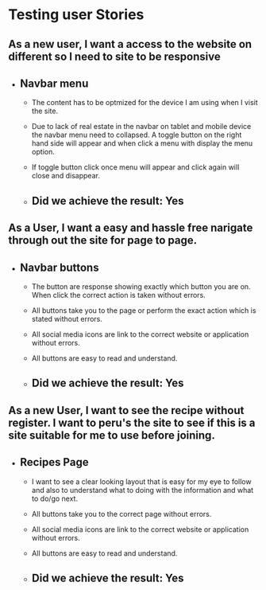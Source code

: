 # Testing user Stories

## As a new user, I want a access to the website on different so I need to site to be responsive

 - ## Navbar menu

    - The content has to be optmized for the device I am using when I visit the site.
    - Due to lack of real estate in the navbar on tablet and mobile device the navbar menu need to collapsed. A toggle button on the right hand side will appear and when click a menu with display the menu option.
    - If toggle button click once menu will appear and click again will close and disappear.

    - ## Did we achieve the result: Yes

## As a User, I want a easy and hassle free narigate through out the site for page to page.

- ## Navbar buttons

    - The button are response showing exactly which button you are on.  When click the correct action is taken without errors.
    - All buttons take you to the page or perform the exact action which is stated without errors.
    - All social media icons are link to the correct website or application without errors.
    - All buttons are easy to read and understand.

    - ## Did we achieve the result: Yes

## As a new User, I want to see the recipe without register. I want to peru's the site to see if this is a site suitable for me to use before joining.

- ## Recipes Page

    - I want to see a clear looking layout that is easy for my eye to follow and also to understand what to doing with the information and what to do/go next.
    - All buttons take you to the correct page without errors.
    - All social media icons are link to the correct website or application without errors.
    - All buttons are easy to read and understand.

    - ## Did we achieve the result: Yes